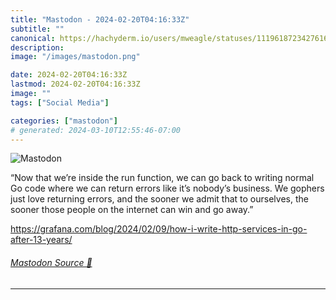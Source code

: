 ```yaml
---
title: "Mastodon - 2024-02-20T04:16:33Z"
subtitle: ""
canonical: https://hachyderm.io/users/mweagle/statuses/111961872342761662
description:
image: "/images/mastodon.png"

date: 2024-02-20T04:16:33Z
lastmod: 2024-02-20T04:16:33Z
image: ""
tags: ["Social Media"]

categories: ["mastodon"]
# generated: 2024-03-10T12:55:46-07:00
---
```

![Mastodon](/images/mastodon.png)

<p>“Now that we’re inside the run function, we can go back to writing normal Go code where we can return errors like it’s nobody’s business. We gophers just love returning errors, and the sooner we admit that to ourselves, the sooner those people on the internet can win and go away.”</p><p><a href="https://grafana.com/blog/2024/02/09/how-i-write-http-services-in-go-after-13-years/" target="_blank" rel="nofollow noopener noreferrer" translate="no"><span class="invisible">https://</span><span class="ellipsis">grafana.com/blog/2024/02/09/ho</span><span class="invisible">w-i-write-http-services-in-go-after-13-years/</span></a></p>


###### [Mastodon Source 🐘](https://hachyderm.io/@mweagle/111961872342761662)

___

